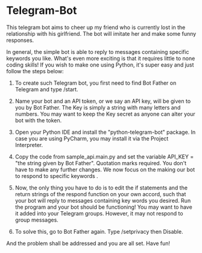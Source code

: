 # Telegram-Bot
This telegram bot aims to cheer up my friend who is currently lost in the relationship with his girlfriend. The bot will imitate her and make some funny responses. 

In general, the simple bot is able to reply to messages containing specific keywords you like. What's even more exciting is that it requires little to none coding skills! If you wish to make one using Python, it's super easy and just follow the steps below:

1. To create such Telegram bot, you first need to find Bot Father on Telegram and type /start.

2. Name your bot and an API token, or we say an API key, will be given to you by Bot Father. The Key is simply a string with many letters and numbers. You may want to keep the Key secret as anyone can alter your bot with the token.

3. Open your Python IDE and install the "python-telegram-bot" package. In case you are using PyCharm, you may install it via the Project Interpreter.

4. Copy the code from sample_api.main.py and set the variable API_KEY = "the string given by Bot Father". Quotation marks required. You don't have to make any further changes. We now focus on the making our bot to respond to specific keywords .

5. Now, the only thing you have to do is to edit the if statements and the return strings of the respond function on your own accord, such that your bot will reply to messages containing key words you desired. Run the program and your bot should be functioning! You may want to have it added into your Telegram groups. However, it may not respond to group messages.

6. To solve this, go to Bot Father again. Type /setprivacy then Disable.




And the problem shall be addressed and you are all set. Have fun!

